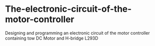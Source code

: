 # The-electronic-circuit-of-the-motor-controller
Designing and programming an electronic circuit of the motor controller containing tow DC Motor and H-bridge L293D
